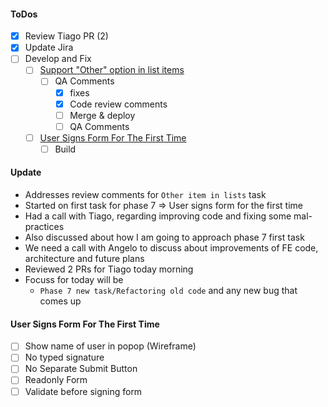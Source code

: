 #### ToDos
- [x] Review Tiago PR (2)
- [x] Update Jira
- [ ] Develop and Fix
  - [ ] [Support "Other" option in list items](https://www.pivotaltracker.com/story/show/162720284)
    - [ ] QA Comments
      - [x] fixes
      - [x] Code review comments
      - [ ] Merge & deploy
      - [ ] QA Comments
  - [ ] [User Signs Form For The First Time](https://www.pivotaltracker.com/story/show/162653536)
    - [ ] Build

#### Update
- Addresses review comments for `Other item in lists` task
- Started on first task for phase 7 => User signs form for the first time
- Had a call with Tiago, regarding improving code and fixing some mal-practices
- Also discussed about how I am going to approach phase 7 first task
- We need a call with Angelo to discuss about improvements of FE code, architecture and future plans
- Reviewed 2 PRs for Tiago today morning
- Focuss for today will be
  - `Phase 7 new task/Refactoring old code` and any new bug that comes up


#### User Signs Form For The First Time
- [ ] Show name of user in popop (Wireframe)
- [ ] No typed signature
- [ ] No Separate Submit Button
- [ ] Readonly Form
- [ ] Validate before signing form
